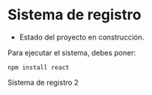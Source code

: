 <h1> Sistema de registro</h1>

- Estado del proyecto en construcción.

Para ejecutar el sistema, debes poner:

```npm install react``` 

Sistema de registro 2
